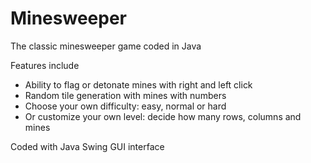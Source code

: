 # Minesweeper

The classic minesweeper game coded in Java

Features include
- Ability to flag or detonate mines with right and left click
- Random tile generation with mines with numbers
- Choose your own difficulty: easy, normal or hard
- Or customize your own level: decide how many rows, columns and mines

Coded with Java Swing GUI interface
